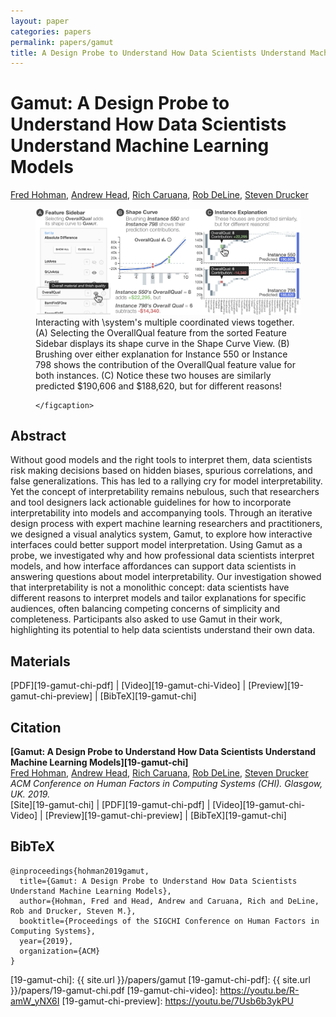 ```yaml
---
layout: paper
categories: papers
permalink: papers/gamut
title: A Design Probe to Understand How Data Scientists Understand Machine Learning Models
---
```


# Gamut: A Design Probe to Understand How Data Scientists Understand Machine Learning Models
[Fred Hohman][fred], [Andrew Head][andrew], [Rich Caruana][rich], [Rob DeLine][rob], [Steven Drucker][steve]  

<figure>
    <img class="single" src="/images/papers/19-gamut-chi.png">
    <figcaption class="single">
		Interacting with \system's multiple coordinated views together.
		(A) Selecting the OverallQual feature from the sorted Feature Sidebar displays its shape curve in the Shape Curve View.
		(B) Brushing over either explanation for Instance 550 or Instance 798 shows the contribution of the OverallQual feature value for both instances.
		(C) Notice these two houses are similarly predicted $190,606 and $188,620, but for different reasons!

    </figcaption>
</figure>


## Abstract
Without good models and the right tools to interpret them, data scientists risk making decisions based on hidden biases, spurious correlations, and false generalizations.
This has led to a rallying cry for model interpretability.
Yet the concept of interpretability remains nebulous, such that researchers and tool designers lack actionable guidelines for how to incorporate interpretability into models and accompanying tools. 
Through an iterative design process with expert machine learning researchers and practitioners, we designed a visual analytics system, Gamut, to explore how interactive interfaces could better support model interpretation.
Using Gamut as a probe, we investigated why and how professional data scientists interpret models, and how interface affordances can support data scientists in answering questions about model interpretability.
Our investigation showed that interpretability is not a monolithic concept: data scientists have different reasons to interpret models and tailor explanations for specific audiences, often balancing competing concerns of simplicity and completeness.
Participants also asked to use Gamut in their work, highlighting its potential to help data scientists understand their own data.


## Materials
[PDF][19-gamut-chi-pdf] | [Video][19-gamut-chi-Video] | [Preview][19-gamut-chi-preview] | [BibTeX][19-gamut-chi]

## Citation
**[Gamut: A Design Probe to Understand How Data Scientists Understand Machine Learning Models][19-gamut-chi]**  
[Fred Hohman][fred], [Andrew Head][andrew], [Rich Caruana][rich], [Rob DeLine][rob], [Steven Drucker][steve]  
*ACM Conference on Human Factors in Computing Systems (CHI). Glasgow, UK. 2019.*  
<span class="paper-misc">
<span class="cv-website-marker">[Site][19-gamut-chi]</span> | [PDF][19-gamut-chi-pdf] | [Video][19-gamut-chi-Video] | [Preview][19-gamut-chi-preview] | [BibTeX][19-gamut-chi]
</span>

## BibTeX
```
@inproceedings{hohman2019gamut,
  title={Gamut: A Design Probe to Understand How Data Scientists Understand Machine Learning Models},
  author={Hohman, Fred and Head, Andrew and Caruana, Rich and DeLine, Rob and Drucker, Steven M.},
  booktitle={Proceedings of the SIGCHI Conference on Human Factors in Computing Systems},
  year={2019},
  organization={ACM}
}
```

[fred]: http://fredhohman.com "Fred Hohman"
[andrew]: http://fredhohman.com "Andrew Head"
[rich]: https://www.microsoft.com/en-us/research/people/rcaruana/ "Rich Caruana"
[rob]: https://www.microsoft.com/en-us/research/people/rdeline/ "Rob DeLine"
[steve]: https://www.microsoft.com/en-us/research/people/sdrucker/ "Steven Drucker"

[19-gamut-chi]: {{ site.url }}/papers/gamut
[19-gamut-chi-pdf]: {{ site.url }}/papers/19-gamut-chi.pdf
[19-gamut-chi-video]: https://youtu.be/R-amW_yNX6I
[19-gamut-chi-preview]: https://youtu.be/7Usb6b3ykPU